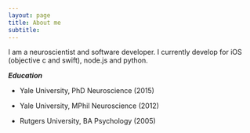 ```yaml
---
layout: page
title: About me
subtitle: 
---
```


I am a neuroscientist and software developer. I currently develop for iOS (objective c and swift), node.js and python.

**_Education_**

- Yale University, PhD Neuroscience (2015)

- Yale University, MPhil Neuroscience (2012)

- Rutgers University, BA Psychology (2005)
